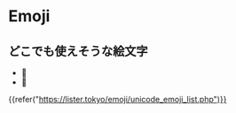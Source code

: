 # Emoji

どこでも使えそうな絵文字
------------------------

* 📂
* 📄

{{refer("https://lister.tokyo/emoji/unicode_emoji_list.php")}}

